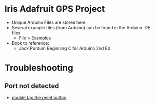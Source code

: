 # Iris Adafruit GPS Project

- Unique Arduino Files are stored here
- Several example files (from Arduino) can be found in the Arduino IDE files
  - File > Examples
- Book to reference:
  - Jack Purdum Beginning C for Arduino 2nd Ed.

# Troubleshooting

## Port not detected

- [double tap the reset button](https://forum.arduino.cc/t/arduino-not-recognized-com-port-missing-not-appearing-in-device-manager/889617)
